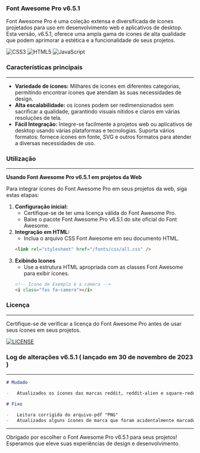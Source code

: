 ### Font Awesome Pro v6.5.1

Font Awesome Pro é uma coleção extensa e diversificada de ícones projetados para uso em desenvolvimento web e aplicativos de desktop. Esta versão, v6.5.1, oferece uma ampla gama de ícones de alta qualidade que podem aprimorar a estética e a funcionalidade de seus projetos.

 <img src="https://img.shields.io/badge/css3-%231572B6.svg?style=for-the-badge&logo=css3&logoColor=white" alt="CSS3">
  <img src="https://img.shields.io/badge/html5-%23E34F26.svg?style=for-the-badge&logo=html5&logoColor=white" alt="HTML5">
  <img src="https://img.shields.io/badge/javascript-%23323330.svg?style=for-the-badge&logo=javascript&logoColor=%23F7DF1E" alt="JavaScript">

### Características principais

---

-   **Variedade de ícones:** Milhares de ícones em diferentes categorias, permitindo encontrar ícones que atendam às suas necessidades de design.
-   **Alta escalabilidade:** os ícones podem ser redimensionados sem sacrificar a qualidade, garantindo visuais nítidos e claros em várias resoluções de tela.
-   **Fácil Integração:** Integre-se facilmente a projetos web ou aplicativos de desktop usando várias plataformas e tecnologias.
    Suporta vários formatos: fornece ícones em fonte, SVG e outros formatos para atender a diversas necessidades de uso.

### Utilização

---

**Usando Font Awesome Pro v6.5.1 em projetos da Web**

Para integrar ícones do Font Awesome Pro em seus projetos da web, siga estas etapas:

1. **Configuração inicial:**
    - Certifique-se de ter uma licença válida do Font Awesome Pro.
    - Baixe o pacote Font Awesome Pro v6.5.1 do site oficial do Font Awesome.
2. **Integração em HTML:**
    - Inclua o arquivo CSS Font Awesome em seu documento HTML.
    ```html
    <link rel="stylesheet" href="/fonts/css/all.css" />
    ```
3. **Exibindo Icones**
    - Use a estrutura HTML apropriada com as classes Font Awesome para exibir ícones.
    ```html
    <!-- Icone de Exemplo é a camera -->
    <i class="fas fa-camera"></i>
    ```

### Licença

---

Certifique-se de verificar a licença do Font Awesome Pro antes de usar seus ícones em seus projetos.

<div style="text-align: left;"><a href="https://github.com/eliyantosarage/font-awesome-pro/blob/main/LICENSE" target="_blank"><img alt="LICENSE" src="https://img.shields.io/github/license/eliyantosarage/font-awesome-pro"></a></div>

### Log de alterações v6.5.1 ( lançado em 30 de novembro de 2023 )

---

```markdown
# Mudado

-   Atualizados os ícones das marcas reddit, reddit-alien e square-reddit

# Fixo

-   Leitura corrigida do arquivo-pdf "PNG"
-   Atualizados alguns ícones de marca que foram acidentalmente marcados como somente Pro
```

---

Obrigado por escolher o Font Awesome Pro v6.5.1 para seus projetos! Esperamos que eleve suas experiências de design e desenvolvimento.

